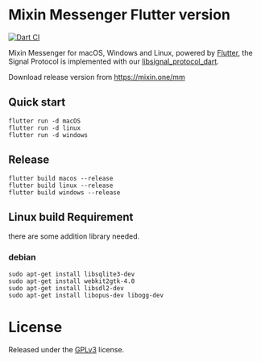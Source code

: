 # Mixin Messenger Flutter version

[![Dart CI](https://github.com/MixinNetwork/flutter-app/workflows/Dart%20CI/badge.svg)](https://github.com/MixinNetwork/flutter-app/actions)

Mixin Messenger for macOS, Windows and Linux, powered by [Flutter](https://flutter.dev/), the Signal Protocol is implemented with our [libsignal_protocol_dart](https://github.com/MixinNetwork/libsignal_protocol_dart).

Download release version from https://mixin.one/mm

## Quick start

```
flutter run -d macOS
flutter run -d linux
flutter run -d windows
```

## Release

```
flutter build macos --release
flutter build linux --release
flutter build windows --release
```

## Linux build Requirement

there are some addition library needed.

### debian

```shell
sudo apt-get install libsqlite3-dev
sudo apt-get install webkit2gtk-4.0
sudo apt-get install libsdl2-dev
sudo apt-get install libopus-dev libogg-dev
```


# License

Released under the [GPLv3](https://github.com/MixinNetwork/flutter-app/blob/master/LICENSE) license.

